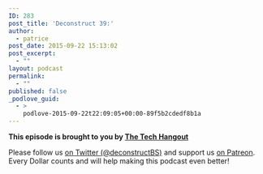 ```yaml
---
ID: 283
post_title: 'Deconstruct 39:'
author:
  - patrice
post_date: 2015-09-22 15:13:02
post_excerpt:
  - ""
layout: podcast
permalink:
  - ""
published: false
_podlove_guid:
  - >
    podlove-2015-09-22t22:09:05+00:00-89f5b2cdedf8b1a
---
```

<p>
<strong>This episode is brought to you by <a href="http://thetechhangout.com">The Tech Hangout</a></strong>
</p>
<p>Please follow us <a href="http://twitter.com/deconstructBS">on Twitter (@deconstructBS)</a> and support us <a href="http://patreon.com/deconstruct">on Patreon</a>. Every Dollar counts and will help making this podcast even better!
</p>